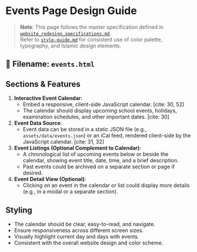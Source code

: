 # Events Page Design Guide

> **Note**: This page follows the master specification defined in [`website_redesign_specifications.md`](website_redesign_specifications.md).  
> Refer to [`style-guide.md`](style-guide.md) for consistent use of color palette, typography, and Islamic design elements.

## 📌 Filename: `events.html`

## Sections & Features
1.  **Interactive Event Calendar**:
    * Embed a responsive, client-side JavaScript calendar. [cite: 30, 52]
    * The calendar should display upcoming school events, holidays, examination schedules, and other important dates. [cite: 30]
2.  **Event Data Source**:
    * Event data can be stored in a static JSON file (e.g., `assets/data/events.json`) or an iCal feed, rendered client-side by the JavaScript calendar. [cite: 31, 32]
3.  **Event Listings (Optional Complement to Calendar)**:
    * A chronological list of upcoming events below or beside the calendar, showing event title, date, time, and a brief description.
    * Past events could be archived on a separate section or page if desired.
4.  **Event Detail View (Optional)**:
    * Clicking on an event in the calendar or list could display more details (e.g., in a modal or a separate section).

## Styling
- The calendar should be clear, easy-to-read, and navigate.
- Ensure responsiveness across different screen sizes.
- Visually highlight current day and days with events.
- Consistent with the overall website design and color scheme.